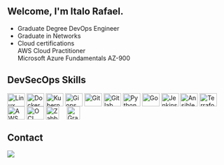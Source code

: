 ## Welcome, I'm Italo Rafael.
- Graduate Degree DevOps Engineer
- Graduate in Networks<br>
- Cloud certifications <br>
     AWS Cloud Practitioner <br>
     Microsoft Azure Fundamentals AZ-900

## DevSecOps Skills
  
<div style="display: _block">
  <img align="center" alt="Linux" height="30" width="40" src="https://cdn.jsdelivr.net/gh/devicons/devicon/icons/linux/linux-original.svg" />
  <img align="center" alt="Docker" height="30" width="40" src="https://cdn.jsdelivr.net/gh/devicons/devicon/icons/docker/docker-original-wordmark.svg" />
  <img align="center" alt="Kubernetes" height="30" width="40" src="https://cdn.jsdelivr.net/gh/devicons/devicon/icons/kubernetes/kubernetes-plain.svg" />   
  <img align="center" alt="Giops" height="30" width="40" src="https://www.vectorlogo.zone/logos/argoprojio/argoprojio-icon.svg" />       
  <img align="center" alt="Git" height="30" width="40" src="https://www.vectorlogo.zone/logos/git-scm/git-scm-icon.svg"> 
  <img align="center" alt="Gitlab" height="30" width="40" src="https://www.vectorlogo.zone/logos/gitlab/gitlab-tile.svg"/> 
  <img align="center" alt="Python" height="30" width="40" src="https://www.vectorlogo.zone/logos/python/python-icon.svg"/>
  <img align="center" alt="Go" height="30" width="40" src="https://www.vectorlogo.zone/logos/golang/golang-icon.svg"/>
  <img align="center" alt="Jenkins" height="30" width="40" src="https://www.vectorlogo.zone/logos/jenkins/jenkins-icon.svg" /> 
  <img align="center" alt="Ansible" height="30" width="40" src="https://www.vectorlogo.zone/logos/ansible/ansible-icon.svg"> 
  <img align="center" alt="Terraform" height="30" width="40" src="https://www.vectorlogo.zone/logos/terraformio/terraformio-icon.svg">
  <img align="center" alt="AWS" height="30" width="40" src="https://www.vectorlogo.zone/logos/amazon_aws/amazon_aws-icon.svg">
  <img align="center" alt="OCI" height="30" width="40" src=" https://www.vectorlogo.zone/logos/oracle/oracle-icon.svg"> 
  <img align="center" alt="Zabbix" height="30" width="30" src="https://www.vectorlogo.zone/logos/zabbix/zabbix-icon.svg" /> 
  &emsp;<img align="center" alt="Grafana" height="30" width="30" src="https://www.vectorlogo.zone/logos/grafana/grafana-icon.svg" />
</div>

## Contact
<div> 
  <a href="https://www.linkedin.com/in/italorafaeltavares" target="_blank"><img src="https://img.shields.io/badge/-LinkedIn-%230077B5?style=for-the-badge&logo=linkedin&logoColor=white" target="_blank"></a> 
